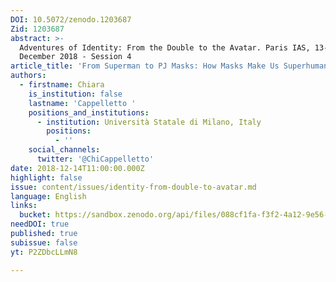 ```yaml
---
DOI: 10.5072/zenodo.1203687
Zid: 1203687
abstract: >-
  Adventures of Identity: From the Double to the Avatar. Paris IAS, 13-14
  December 2018 - Session 4
article_title: 'From Superman to PJ Masks: How Masks Make Us Superhumans'
authors:
  - firstname: Chiara
    is_institution: false
    lastname: 'Cappelletto '
    positions_and_institutions:
      - institution: Università Statale di Milano, Italy
        positions:
          - ''
    social_channels:
      twitter: '@ChiCappelletto'
date: 2018-12-14T11:00:00.000Z
highlight: false
issue: content/issues/identity-from-double-to-avatar.md
language: English
links:
  bucket: https://sandbox.zenodo.org/api/files/088cf1fa-f3f2-4a12-9e56-c77420e0499c
needDOI: true
published: true
subissue: false
yt: P2ZDbcLLmN8

---
```








<Youtube yt="P2ZDbcLLmN8" caption="From Superman to PJ Masks: How Masks Make Us Superhumans"></Youtube>